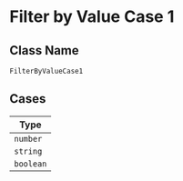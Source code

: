 
# Filter by Value Case 1

## Class Name

`FilterByValueCase1`

## Cases

| Type |
|  --- |
| `number` |
| `string` |
| `boolean` |

